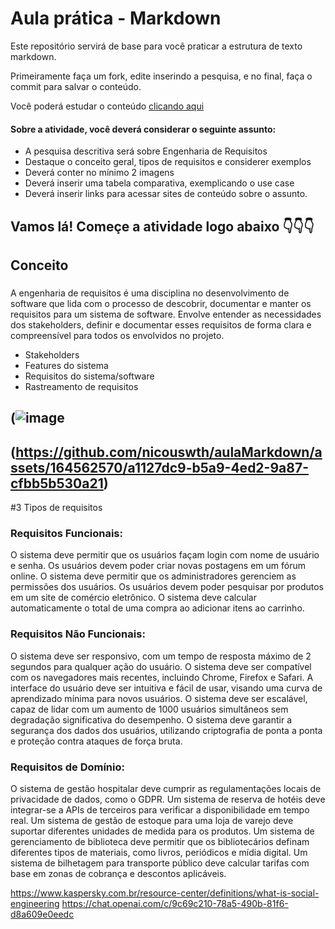 # Aula prática - Markdown

Este repositório servirá de base para você praticar a estrutura de texto markdown. 

Primeiramente faça um fork, edite inserindo a pesquisa, e no final, faça o commit para salvar o conteúdo.

Você poderá estudar o conteúdo [clicando aqui](https://docs.pipz.com/central-de-ajuda/learning-center/guia-basico-de-markdown#open)

#### Sobre a atividade, você deverá considerar o seguinte assunto:

- A pesquisa descritiva será sobre Engenharia de Requisitos
- Destaque o conceito geral, tipos de requisitos e considerer exemplos
- Deverá conter no mínimo 2 imagens
- Deverá inserir uma tabela comparativa, exemplicando o use case
- Deverá inserir links para acessar sites de conteúdo sobre o assunto.


## Vamos lá! Começe a atividade logo abaixo 👇👇👇

## Conceito

### 
A engenharia de requisitos é uma disciplina no desenvolvimento de software que lida com o processo de descobrir, documentar e manter os requisitos para um sistema de software. Envolve entender as necessidades dos stakeholders, definir e documentar esses requisitos de forma clara e compreensível para todos os envolvidos no projeto.

* Stakeholders
* Features do sistema
* Requisitos do sistema/software
* Rastreamento de requisitos

## (![image](https://github.com/nicouswth/aulaMarkdown/assets/164562570/5d61a513-5fa2-4e47-9faa-5ad8411c6991)
## (https://github.com/nicouswth/aulaMarkdown/assets/164562570/a1127dc9-b5a9-4ed2-9a87-cfbb5b530a21)

#3 Tipos de requisitos

### Requisitos Funcionais:
O sistema deve permitir que os usuários façam login com nome de usuário e senha.
Os usuários devem poder criar novas postagens em um fórum online.
O sistema deve permitir que os administradores gerenciem as permissões dos usuários.
Os usuários devem poder pesquisar por produtos em um site de comércio eletrônico.
O sistema deve calcular automaticamente o total de uma compra ao adicionar itens ao carrinho.

### Requisitos Não Funcionais:
O sistema deve ser responsivo, com um tempo de resposta máximo de 2 segundos para qualquer ação do usuário.
O sistema deve ser compatível com os navegadores mais recentes, incluindo Chrome, Firefox e Safari.
A interface do usuário deve ser intuitiva e fácil de usar, visando uma curva de aprendizado mínima para novos usuários.
O sistema deve ser escalável, capaz de lidar com um aumento de 1000 usuários simultâneos sem degradação significativa do desempenho.
O sistema deve garantir a segurança dos dados dos usuários, utilizando criptografia de ponta a ponta e proteção contra ataques de força bruta.

### Requisitos de Domínio:
O sistema de gestão hospitalar deve cumprir as regulamentações locais de privacidade de dados, como o GDPR.
Um sistema de reserva de hotéis deve integrar-se a APIs de terceiros para verificar a disponibilidade em tempo real.
Um sistema de gestão de estoque para uma loja de varejo deve suportar diferentes unidades de medida para os produtos.
Um sistema de gerenciamento de biblioteca deve permitir que os bibliotecários definam diferentes tipos de materiais, como livros, periódicos e mídia digital.
Um sistema de bilhetagem para transporte público deve calcular tarifas com base em zonas de cobrança e descontos aplicáveis.



https://www.kaspersky.com.br/resource-center/definitions/what-is-social-engineering
https://chat.openai.com/c/9c69c210-78a5-490b-81f6-d8a609e0eedc
